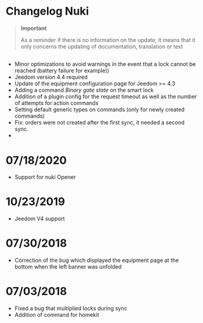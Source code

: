 # Changelog Nuki

>**Important**
>
>As a reminder if there is no information on the update, it means that it only concerns the updating of documentation, translation or text

## 

- Minor optimizations to avoid warnings in the event that a lock cannot be reached (battery failure for example))
- Jeedom version 4.4 required
- Update of the equipment configuration page for Jeedom >= 4.3
- Adding a command *Binary gate state* on the smart lock
- Addition of a plugin config for the request timeout as well as the number of attempts for action commands
- Setting default generic types on commands (only for newly created commands)
- Fix: orders were not created after the first sync, it needed a second sync.
- 

# 07/18/2020

- Support for nuki Opener

# 10/23/2019

- Jeedom V4 support

# 07/30/2018

- Correction of the bug which displayed the equipment page at the bottom when the left banner was unfolded

# 07/03/2018

- Fixed a bug that multiplied locks during sync
- Addition of command for homekit
